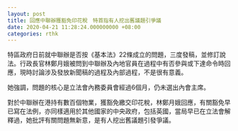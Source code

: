 ```yaml
---
layout: post
title: 回應中聯辦獲豁免印花稅　特首指有人挖出舊議題引爭議
date: 2020-04-21 11:28:24.000000000 +08:00
categories: rthk
---
```


特區政府日前就中聯辦是否按《基本法》22條成立的問題，三度發稿，並修訂說法。行政長官林鄭月娥被問到中聯辦及內地官員在過程中有否參與或下達命令時回應，現時討論涉及發放新聞稿的過程及內部過程，不是很有意義。

她強調，問題的核心是立法會內務委員會經過6個月，仍未選出內會主席。

對於中聯辦在港持有數百個物業，獲豁免繳交印花稅，林鄭月娥回應，有關豁免早已寫在法例，亦同樣適用於其他國家的中央政府，包括英國，當局早已在立法會解釋過，她批評有關問題無新意，是有人挖出舊議題引發爭議。

